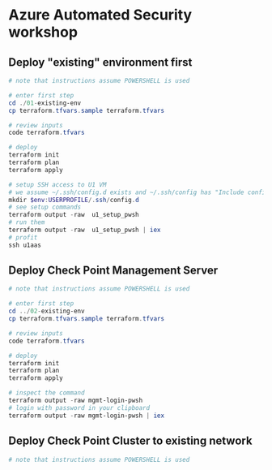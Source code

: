 # Azure Automated Security workshop

## Deploy "existing" environment first

```powershell
# note that instructions assume POWERSHELL is used

# enter first step
cd ./01-existing-env
cp terraform.tfvars.sample terraform.tfvars

# review inputs
code terraform.tfvars

# deploy
terraform init
terraform plan
terraform apply

# setup SSH access to U1 VM
# we assume ~/.ssh/config.d exists and ~/.ssh/config has "Include config.d/*.conf" at top
mkdir $env:USERPROFILE/.ssh/config.d
# see setup commands
terraform output -raw  u1_setup_pwsh
# run them
terraform output -raw  u1_setup_pwsh | iex
# profit
ssh u1aas
```

## Deploy Check Point Management Server
```powershell
# note that instructions assume POWERSHELL is used

# enter first step
cd ../02-existing-env
cp terraform.tfvars.sample terraform.tfvars

# review inputs
code terraform.tfvars

# deploy
terraform init
terraform plan
terraform apply

# inspect the command
terraform output -raw mgmt-login-pwsh
# login with password in your clipboard
terraform output -raw mgmt-login-pwsh | iex
```

## Deploy Check Point Cluster to existing network
```powershell
# note that instructions assume POWERSHELL is used

```